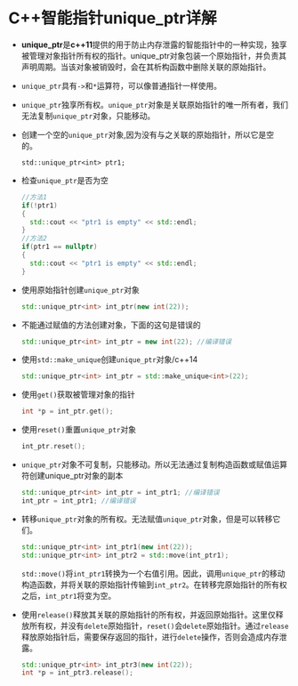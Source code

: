 # C++智能指针unique_ptr详解

- **unique_ptr**是**c++11**提供的用于防止内存泄露的智能指针中的一种实现，独享被管理对象指针所有权的指针。unique_ptr对象包装一个原始指针，并负责其声明周期。当该对象被销毁时，会在其析构函数中删除关联的原始指针。

- `unique_ptr`具有`->`和`*`运算符，可以像普通指针一样使用。

- `unique_ptr`独享所有权。`unique_ptr`对象是关联原始指针的唯一所有者，我们无法复制`unique_ptr`对象，只能移动。

- 创建一个空的`unique_ptr`对象,因为没有与之关联的原始指针，所以它是空的。

  ```
  std::unique_ptr<int> ptr1;
  ```

- 检查`unique_ptr`是否为空

  ```c++
  //方法1
  if(!ptr1)
  {
  	std::cout << "ptr1 is empty" << std::endl;	
  }
  //方法2
  if(ptr1 == nullptr)
  {
  	std::cout << "ptr1 is empty" << std::endl;
  }
  ```

- 使用原始指针创建`unique_ptr`对象

  ```c++
  std::unique_ptr<int> int_ptr(new int(22));
  ```

- 不能通过赋值的方法创建对象，下面的这句是错误的

  ```c++
  std::unique_ptr<int> int_ptr = new int(22); //编译错误
  ```

- 使用`std::make_unique`创建`unique_ptr`对象/c++14

  ```c++
  std::unique_ptr<int> int_ptr = std::make_unique<int>(22);
  ```

- 使用`get()`获取被管理对象的指针

  ```c++
  int *p = int_ptr.get();
  ```

- 使用`reset()`重置`unique_ptr`对象

  ```c++
  int_ptr.reset();
  ```

- `unique_ptr`对象不可复制，只能移动。所以无法通过复制构造函数或赋值运算符创建unique_ptr对象的副本

  ```c++
  std::unique_ptr<int> int_ptr = int_ptr1; //编译错误
  int_ptr = int_ptr1; //编译错误
  ```

- 转移`unique_ptr`对象的所有权。无法赋值`unique_ptr`对象，但是可以转移它们。

  ```c++
  std::unique_ptr<int> int_ptr1(new int(22));
  std::unique_ptr<int> int_ptr2 = std::move(int_ptr1);
  ```

  `std::move()`将`int_ptr1`转换为一个右值引用。因此，调用`unique_ptr`的移动构造函数，并将关联的原始指针传输到`int_ptr2`。在转移完原始指针的所有权之后，`int_ptr1`将变为空。

- 使用`release()`释放其关联的原始指针的所有权，并返回原始指针。这里仅释放所有权，并没有`delete`原始指针，`reset()`会`delete`原始指针。通过`release`释放原始指针后，需要保存返回的指针，进行`delete`操作，否则会造成内存泄露。

  ```c++
  std::unique_ptr<int> int_ptr3(new int(22));
  int *p = int_ptr3.release();
  ```

  

